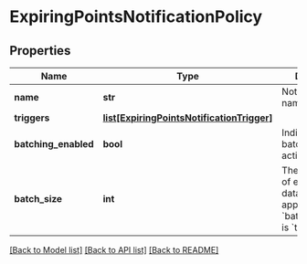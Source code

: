 # ExpiringPointsNotificationPolicy

## Properties
Name | Type | Description | Notes
------------ | ------------- | ------------- | -------------
**name** | **str** | Notification name. | 
**triggers** | [**list[ExpiringPointsNotificationTrigger]**](ExpiringPointsNotificationTrigger.md) |  | 
**batching_enabled** | **bool** | Indicates whether batching is activated. | [optional] [default to True]
**batch_size** | **int** | The required size of each batch of data. This value applies only when &#x60;batchingEnabled&#x60; is &#x60;true&#x60;. | [optional] 

[[Back to Model list]](../README.md#documentation-for-models) [[Back to API list]](../README.md#documentation-for-api-endpoints) [[Back to README]](../README.md)


